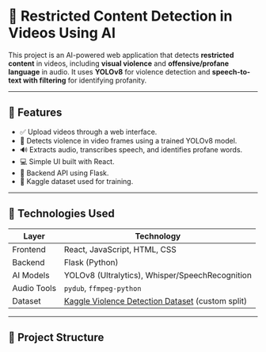 # 🚫 Restricted Content Detection in Videos Using AI

This project is an AI-powered web application that detects **restricted content** in videos, including **visual violence** and **offensive/profane language** in audio. It uses **YOLOv8** for violence detection and **speech-to-text with filtering** for identifying profanity.

---

## 📌 Features

- ✅ Upload videos through a web interface.
- 🧠 Detects violence in video frames using a trained YOLOv8 model.
- 🔊 Extracts audio, transcribes speech, and identifies profane words.
- 💻 Simple UI built with React.
- 🔧 Backend API using Flask.
- 🧪 Kaggle dataset used for training.

---

## 🧰 Technologies Used

| Layer       | Technology                     |
|-------------|--------------------------------|
| Frontend    | React, JavaScript, HTML, CSS   |
| Backend     | Flask (Python)                 |
| AI Models   | YOLOv8 (Ultralytics), Whisper/SpeechRecognition |
| Audio Tools | `pydub`, `ffmpeg-python`       |
| Dataset     | [Kaggle Violence Detection Dataset](https://www.kaggle.com/) (custom split) |

---

## 🔧 Project Structure

